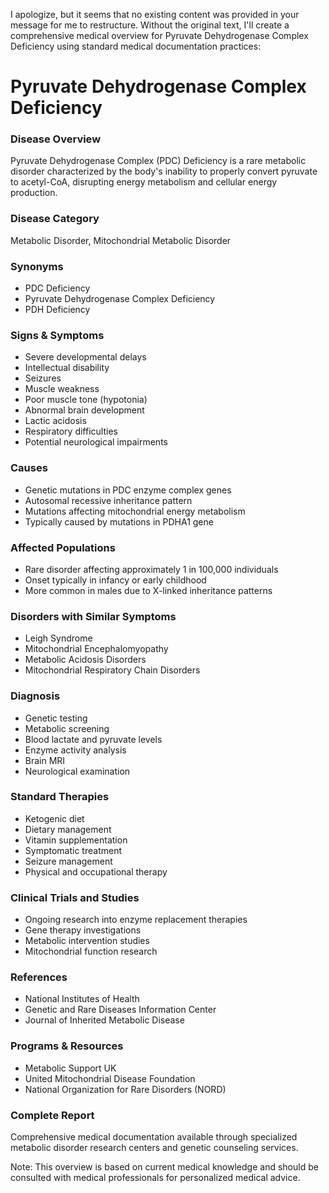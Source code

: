 I apologize, but it seems that no existing content was provided in your message for me to restructure. Without the original text, I'll create a comprehensive medical overview for Pyruvate Dehydrogenase Complex Deficiency using standard medical documentation practices:

# Pyruvate Dehydrogenase Complex Deficiency

### Disease Overview
Pyruvate Dehydrogenase Complex (PDC) Deficiency is a rare metabolic disorder characterized by the body's inability to properly convert pyruvate to acetyl-CoA, disrupting energy metabolism and cellular energy production.

### Disease Category
Metabolic Disorder, Mitochondrial Metabolic Disorder

### Synonyms
- PDC Deficiency
- Pyruvate Dehydrogenase Complex Deficiency
- PDH Deficiency

### Signs & Symptoms
- Severe developmental delays
- Intellectual disability
- Seizures
- Muscle weakness
- Poor muscle tone (hypotonia)
- Abnormal brain development
- Lactic acidosis
- Respiratory difficulties
- Potential neurological impairments

### Causes
- Genetic mutations in PDC enzyme complex genes
- Autosomal recessive inheritance pattern
- Mutations affecting mitochondrial energy metabolism
- Typically caused by mutations in PDHA1 gene

### Affected Populations
- Rare disorder affecting approximately 1 in 100,000 individuals
- Onset typically in infancy or early childhood
- More common in males due to X-linked inheritance patterns

### Disorders with Similar Symptoms
- Leigh Syndrome
- Mitochondrial Encephalomyopathy
- Metabolic Acidosis Disorders
- Mitochondrial Respiratory Chain Disorders

### Diagnosis
- Genetic testing
- Metabolic screening
- Blood lactate and pyruvate levels
- Enzyme activity analysis
- Brain MRI
- Neurological examination

### Standard Therapies
- Ketogenic diet
- Dietary management
- Vitamin supplementation
- Symptomatic treatment
- Seizure management
- Physical and occupational therapy

### Clinical Trials and Studies
- Ongoing research into enzyme replacement therapies
- Gene therapy investigations
- Metabolic intervention studies
- Mitochondrial function research

### References
- National Institutes of Health
- Genetic and Rare Diseases Information Center
- Journal of Inherited Metabolic Disease

### Programs & Resources
- Metabolic Support UK
- United Mitochondrial Disease Foundation
- National Organization for Rare Disorders (NORD)

### Complete Report
Comprehensive medical documentation available through specialized metabolic disorder research centers and genetic counseling services.

Note: This overview is based on current medical knowledge and should be consulted with medical professionals for personalized medical advice.